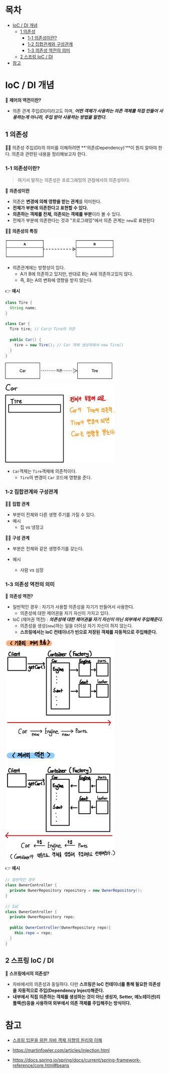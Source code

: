 # 목차

- [IoC / DI 개념](#ioc---di-개념)
  * [1 의존성](#1-의존성)
    + [1-1 의존성이란?](#1-1-의존성이란?)
    + [1-2 집합관계와 구성관계](#1-2-집합관계와-구성관계)
    + [1-3 의존성 역전의 의미](#1-3-의존성-역전의-의미)
  * [2 스프링 IoC / DI](#2-스프링-ioc---di)
- [참고](#참고)



# IoC / DI 개념

🤔 **제어의 역전이란?**

* 의존 관계 주입(DI)이라고도 하며, ***어떤 객체가 사용하는 의존 객체를 직접 만들어 사용하는게 아니라, 주입 받아 사용하는 방법을 말한다.***



## 1 의존성

🙋‍♂️ 의존성 주입(DI)의 의미를 이해하려면 **'의존(Dependency)'**이 뭔지 알아야 한다. 의존과 관련된 내용을 정리해보고자 한다.



### 1-1 의존성이란?

> 여기서 말하는 의존성은 프로그래밍의 관점에서의 의존성이다.  

  

🤔 **의존성이란**

* 의존은 **변경에 의해 영향을 받는 관계**를 의미한다.
* **전체가 부분에 의존한다고 표현할 수 있다.**
* **의존하는 객체를 전체, 의존되는 객체를 부분**이라 볼 수 있다.
* 전체가 부분에 의존한다는 것과 "프로그래밍"에서 의존 관계는 `new`로 표현된다



🙋‍♂️ **의존성의 특징**

<img src="./image/IMG_A585C1622B35-1.png" width="350" />

* 의존관계에는 방향성이 있다.
  * A가 B에 의존하고 있지만, 반대로 B는 A에 의존하고있지 않다.
  * 즉, B는 A의 변화에 영향을 받지 않는다.



:point_right: **예시**

```java
class Tire {
  String name;
}

class Car {
  Tire tire; // Car난 Tire의 의존
  
  public Car() {
    tire = new Tire(); // Car 객체 생성자에서 new Tire()
  }
}
```

![image-20200831193316415](./image/image-20200831193316415.png)

<img src="./image/image-20200831193733017.png" width="350" />

* `Car`객체는 `Tire`객체에 의존적이다.
  * `Tire`의 변경이 `Car` 코드에 영향을 준다.



### 1-2 집합관계와 구성관계

💁‍♂️ **집합 관계**

* 부분이 전체와 다른 생명 주기를 가질 수 있다.
* 예시
  * 집 vs 냉장고



💁‍♂️ **구성 관계**

* 부분은 전체와 같은 생명주기를 갖는다.

* 예시
  * 사람 vs 심장



### 1-3 의존성 역전의 의미

🤔 **의존성 역전?**

* 일반적인 경우 : 자기가 사용할 의존성을 자기가 만들어서 사용한다. 
  * 의존성에 대한 제어권을 자기 자신이 가지고 있다.
* IoC (제어권 역전) : ***의존성에 대한 제어권을 자기 자신이 아닌 외부에서 주입해준다.***
  * 의존성을 생성(`new`)하는 일을 더이상 자기 자신이 하지 않는다.
  * **스프링에서는 IoC 컨테이너가 빈으로 저장된 객체를 자동적으로 주입해준다.**

<img src="./image/image-20200901171246166.png" width="350" />



:point_right: **예시**

```java
// 일반적인 경우
class OwnerController {
  private OwnerRepository repository = new OwnerRepository();
}

// IoC
class OwnerController {
  private OwnerRepository repo;
  
  public OwnerController(OwnerRepository repo){
    this.repo = repo;
  }
}
```





## 2 스프링 IoC / DI

🤔 **스프링에서의 의존성?**

* 자바에서의 의존성과 동일하다. 다만 **스프링은 IoC 컨테이너를 통해 필요한 의존성을 자동적으로 주입(Dependency Inject)해준다.**
* **내부에서 직접 의존하는 객체를 생성하는 것이 아닌 생성자, Setter, 애노테이션(리플렉션)등을 사용하여 외부에서 의존 객체를 주입해주는 방식이다.**





# 참고

* [스프링 입문을 위한 자바 객체 지향의 원리와 이해](http://www.yes24.com/Product/Goods/17350624)

* https://martinfowler.com/articles/injection.html
* https://docs.spring.io/spring/docs/current/spring-framework-reference/core.html#beans





